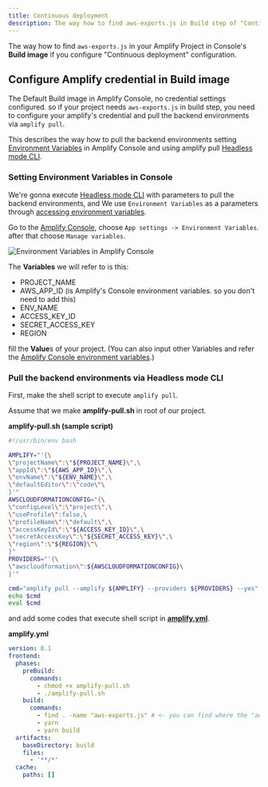 ```yaml
---
title: Continuous deployment
description: The way how to find aws-exports.js in Build step of "Continuous deployment" configuration
---
```


The way how to find `aws-exports.js` in your Amplify Project in Console's **Build image** if you configure "Continuous deployment" configuration.

## Configure Amplify credential in Build image

The Default Build image in Amplify Console, no credential settings configured. so if your project needs `aws-exports.js` in build step, you need to configure your amplify's credential and pull the backend environments via `amplify pull`.

This describes the way how to pull the backend environments setting [Environment Variables](https://docs.aws.amazon.com/amplify/latest/userguide/environment-variables.html) in Amplify Console and using amplify pull [Headless mode CLI](https://docs.amplify.aws/cli/usage/headless#amplify-pull-parameters).

### Setting Environment Variables in Console

We're gonna execute [Headless mode CLI](https://docs.amplify.aws/cli/usage/headless#amplify-pull-parameters) with parameters to pull the backend environments, and We use `Environment Variables` as a parameters through [accessing environment variables](https://docs.aws.amazon.com/amplify/latest/userguide/environment-variables.html#access-env-vars).

Go to the [Amplify Console](https://console.aws.amazon.com/amplify/), choose `App settings -> Environment Variables`. after that choose `Manage variables`.

![Environment Variables in Amplify Console](https://docs.aws.amazon.com/amplify/latest/userguide/images/envvars.png)

The **Variables** we will refer to is this:

- PROJECT_NAME
- AWS_APP_ID (is Amplify's Console environment variables. so you don't need to add this)
- ENV_NAME
- ACCESS_KEY_ID
- SECRET_ACCESS_KEY
- REGION

fill the **Value**s of your project.
(You can also input other Variables and refer the [Amplify Console environment variables](https://docs.aws.amazon.com/amplify/latest/userguide/environment-variables.html#amplify-console-environment-variables).)

### Pull the backend environments via Headless mode CLI

First, make the shell script to execute `amplify pull`.

Assume that we make **amplify-pull.sh** in root of our project.

**amplify-pull.sh (sample script)**

```sh
#!/usr/bin/env bash

AMPLIFY="'{\
\"projectName\":\"${PROJECT_NAME}\",\
\"appId\":\"${AWS_APP_ID}\",\
\"envName\":\"${ENV_NAME}\",\
\"defaultEditor\":\"code\"\
}'"
AWSCLOUDFORMATIONCONFIG="{\
\"configLevel\":\"project\",\
\"useProfile\":false,\
\"profileName\":\"default\",\
\"accessKeyId\":\"${ACCESS_KEY_ID}\",\
\"secretAccessKey\":\"${SECRET_ACCESS_KEY}\",\
\"region\":\"${REGION}\"\
}"
PROVIDERS="'{\
\"awscloudformation\":${AWSCLOUDFORMATIONCONFIG}\
}'"

cmd="amplify pull --amplify ${AMPLIFY} --providers ${PROVIDERS} --yes"
echo $cmd
eval $cmd
```

and add some codes that execute shell script in [**amplify.yml**](https://docs.aws.amazon.com/amplify/latest/userguide/build-settings.html).

**amplify.yml**

```yaml
version: 0.1
frontend:
  phases:
    preBuild:
      commands:
        - chmod +x amplify-pull.sh
        - ./amplify-pull.sh
    build:
      commands:
        - find . -name "aws-exports.js" # <- you can find where the "aws-exports.js" is.
        - yarn
        - yarn build
  artifacts:
    baseDirectory: build
    files:
      - '**/*'
  cache:
    paths: []
```
